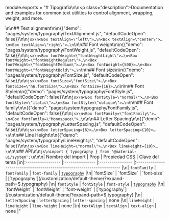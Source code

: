 module.exports = "# Tipografía\n\n<p class=\"description\">Documentation and examples for common text utilities to control alignment, wrapping, weight, and more.</p>\n\n## Text alignment\n\n{{\"demo\": \"pages/system/typography/TextAlignment.js\", \"defaultCodeOpen\": false}}\n\n```jsx\n<Box textAlign=\"left\">…\n<Box textAlign=\"center\">…\n<Box textAlign=\"right\">…\n```\n\n## Font weight\n\n{{\"demo\": \"pages/system/typography/FontWeight.js\", \"defaultCodeOpen\": false}}\n\n```jsx\n<Box fontWeight=\"fontWeightLight\">…\n<Box fontWeight=\"fontWeightRegular\">…\n<Box fontWeight=\"fontWeightMedium\">…\n<Box fontWeight={500}>…\n<Box fontWeight=\"fontWeightBold\">…\n```\n\n## Font size\n\n{{\"demo\": \"pages/system/typography/FontSize.js\", \"defaultCodeOpen\": false}}\n\n```jsx\n<Box fontSize=\"fontSize\">…\n<Box fontSize=\"h6.fontSize\">…\n<Box fontSize={16}>…\n```\n\n## Font Style\n\n{{\"demo\": \"pages/system/typography/FontStyle.js\", \"defaultCodeOpen\": false}}\n\n```jsx\n<Box fontStyle=\"normal\">…\n<Box fontStyle=\"italic\">…\n<Box fontStyle=\"oblique\">…\n```\n\n## Font family\n\n{{\"demo\": \"pages/system/typography/FontFamily.js\", \"defaultCodeOpen\": false}}\n\n```jsx\n<Box fontFamily=\"fontFamily\">…\n<Box fontFamily=\"Monospace\">…\n```\n\n## Letter Spacing\n\n{{\"demo\": \"pages/system/typography/LetterSpacing.js\", \"defaultCodeOpen\": false}}\n\n```jsx\n<Box letterSpacing={6}>…\n<Box letterSpacing={10}>…\n```\n\n## Line Height\n\n{{\"demo\": \"pages/system/typography/LineHeight.js\", \"defaultCodeOpen\": false}}\n\n```jsx\n<Box lineHeight=\"normal\">…\n<Box lineHeight={10}>…\n```\n\n## API\n\n```js\nimport { typography } from '@material-ui/system';\n```\n\n| Nombre del import | Prop            | Propiedad CSS    | Clave del tema                                                         |\n|:----------------- |:--------------- |:---------------- |:---------------------------------------------------------------------- |\n| `fontFamily`      | `fontFamily`    | `font-family`    | [`typography`](/customization/default-theme/?expand-path=$.typography) |\n| `fontSize`        | `fontSize`      | `font-size`      | [`typography`](/customization/default-theme/?expand-path=$.typography) |\n| `fontStyle`       | `fontStyle`     | `font-style`     | [`typography`](/customization/default-theme/?expand-path=$.typography) |\n| `fontWeight`      | `fontWeight`    | `font-weight`    | [`typography`](/customization/default-theme/?expand-path=$.typography) |\n| `letterSpacing`   | `letterSpacing` | `letter-spacing` | none                                                                   |\n| `lineHeight`      | `lineHeight`    | `line-height`    | none                                                                   |\n| `textAlign`       | `textAlign`     | `text-align`     | none                                                                   |"